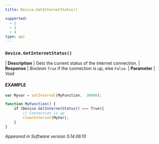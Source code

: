 ```yaml
---
title: Device.GetInternetStatus()

supported:
  - 2
  - 3
  - 4
type: api
---
```


### `Device.GetInternetStatus()`

| **Description** | Gets the current status of the internet connection.
| **Response** | *Boolean*  `True` if the connection is up, else `False`.
| **Parameter**   | *Void*

#### EXAMPLE

```javascript
var Myvar = setInterval(MyFunction,  30000);

function MyFunction() {
	if (Device.GetInternetStatus() === True){
		// Connection is up
		clearInterval(MyVar);
	}
}
```

*Appeared in Software version 5.14.06.10*